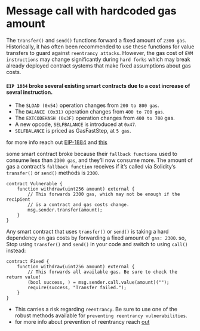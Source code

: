 # Message call with hardcoded gas amount

The `transfer()` and `send()` functions forward a fixed amount of `2300 gas`. Historically, it has often been recommended to use these functions for value transfers to guard against `reentrancy attacks`. However, the gas cost of `EVM instructions` may change significantly during `hard forks` which may break already deployed contract systems that make fixed assumptions about gas costs. 


####  `EIP 1884` broke several existing smart contracts due to a cost increase of sevral instruction.

* The `SLOAD (0x54)` operation changes from `200 to 800 gas`.
* The `BALANCE (0x31)` operation changes from `400 to 700 gas`.
* The `EXTCODEHASH (0x3F)` operation changes from `400 to 700` gas.
* A new opcode, `SELFBALANCE` is introduced at `0x47`.
* `SELFBALANCE` is priced as GasFastStep, at `5 gas`.

for more info reach out [EIP-1884](https://eips.ethereum.org/EIPS/eip-1884#sload) and [this](https://consensys.net/diligence/blog/2019/09/stop-using-soliditys-transfer-now/)


some smart contract broke because their `fallback functions` used to consume less than `2300 gas`, and they’ll now consume more. The amount of gas a contract’s `fallback function` receives if it’s called via Solidity’s `transfer()` or `send()` methods is `2300`.


    contract Vulnerable {
        function withdraw(uint256 amount) external {
            // This forwards 2300 gas, which may not be enough if the recipient
            // is a contract and gas costs change.
            msg.sender.transfer(amount);
        }
    }
    
    
    
 Any smart contract that uses `transfer()` or `send()` is taking a hard dependency on gas costs by forwarding a fixed amount of `gas: 2300`.
 so, Stop using `transfer()` and `send()` in your code and switch to using `call()` instead:

    contract Fixed {
        function withdraw(uint256 amount) external {
            // This forwards all available gas. Be sure to check the return value!
            (bool success, ) = msg.sender.call.value(amount)("");
            require(success, "Transfer failed.");
        }
    }
    
    
 * This carries a risk regarding `reentrancy`. Be sure to use one of the robust methods available for `preventing reentrancy vulnerabilities`.
 * for more info about prevention of reentrancy reach [out](https://github.com/AnandK-2024/Smart-contract-Audting-Training-week3-4-5-6/blob/main/reentrancy.md)
